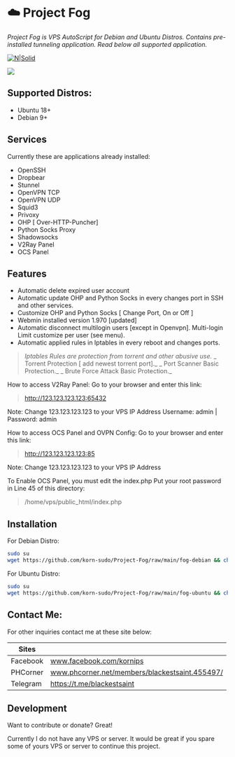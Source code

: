 # ☁️ Project Fog 

_Project Fog is VPS AutoScript for Debian and Ubuntu Distros.
Contains pre-installed tunneling application. Read below all supported application._

[![N|Solid](https://cldup.com/dTxpPi9lDf.thumb.png)](https://nodesource.com/products/nsolid) 

![](https://komarev.com/ghpvc/?username=korn-sudo&color=green)

## Supported Distros:

- Ubuntu 18+
- Debian 9+

## Services

Currently these are applications already installed:

- OpenSSH
- Dropbear
- Stunnel
- OpenVPN TCP
- OpenVPN UDP
- Squid3
- Privoxy
- OHP [ Over-HTTP-Puncher]
- Python Socks Proxy
- Shadowsocks
- V2Ray Panel
- OCS Panel


## Features

- Automatic delete expired user account
- Automatic update OHP and Python Socks in every changes port in SSH and other services.
- Customize OHP and Python Socks [ Change Port, On or Off ]
- Webmin installed version 1.970 [updated]
- Automatic disconnect multilogin users [except in Openvpn].
              Multi-login Limit customize per user (see menu).
- Automatic applied rules in Iptables in every reboot and changes ports.


>_Iptables Rules are protection from torrent and other abusive use._
>_ Torrent Protection [ add newest torrent port]._
>_ Port Scanner Basic Protection._
>_ Brute Force Attack Basic Protection._

How to access V2Ray Panel:
Go to your browser and enter this link: 
>http://123.123.123.123:65432

Note: Change 123.123.123.123 to your VPS IP Address
Username: admin | Password: admin

How to access OCS Panel and OVPN Config:
Go to your browser and enter this link: 
>http://123.123.123.123:85

Note: Change 123.123.123.123 to your VPS IP Address

To Enable OCS Panel, you must edit the index.php 
Put your root password in Line 45 of this directory:
>/home/vps/public_html/index.php


## Installation


For Debian Distro:

```sh
sudo su
wget https://github.com/korn-sudo/Project-Fog/raw/main/fog-debian && chmod +x ./fog-debian && ./fog-debian
```
For Ubuntu Distro:
```sh
sudo su
wget https://github.com/korn-sudo/Project-Fog/raw/main/fog-ubuntu && chmod +x ./fog-ubuntu && ./fog-ubuntu
```

## Contact Me:

For other inquiries contact me at these site below:

| Sites | |
| ------ | ------ |
| Facebook | www.facebook.com/kornips |
| PHCorner | www.phcorner.net/members/blackestsaint.455497/|
| Telegram | https://t.me/blackestsaint |


## Development

Want to contribute or donate? Great!

Currently I do not have any VPS or server. It would be great if you spare some of yours VPS or server to continue this project.


   [git-repo-url]: <https://github.com/joemccann/dillinger.git>
   [john gruber]: <http://daringfireball.net>
   [df1]: <http://daringfireball.net/projects/markdown/>
   [markdown-it]: <https://github.com/markdown-it/markdown-it>
   [Ace Editor]: <http://ace.ajax.org>
   [node.js]: <http://nodejs.org>
   [Twitter Bootstrap]: <http://twitter.github.com/bootstrap/>
   [jQuery]: <http://jquery.com>
   [@tjholowaychuk]: <http://twitter.com/tjholowaychuk>
   [express]: <http://expressjs.com>
   [AngularJS]: <http://angularjs.org>
   [Gulp]: <http://gulpjs.com>

   [PlDb]: <https://github.com/joemccann/dillinger/tree/master/plugins/dropbox/README.md>
   [PlGh]: <https://github.com/joemccann/dillinger/tree/master/plugins/github/README.md>
   [PlGd]: <https://github.com/joemccann/dillinger/tree/master/plugins/googledrive/README.md>
   [PlOd]: <https://github.com/joemccann/dillinger/tree/master/plugins/onedrive/README.md>
   [PlMe]: <https://github.com/joemccann/dillinger/tree/master/plugins/medium/README.md>
   [PlGa]: <https://github.com/RahulHP/dillinger/blob/master/plugins/googleanalytics/README.md>
